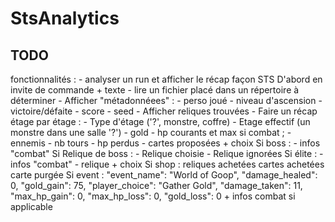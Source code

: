 # StsAnalytics

## TODO 

fonctionnalités :
    - analyser un run et afficher le récap façon STS
    D'abord en invite de commande + texte
        - lire un fichier placé dans un répertoire à déterminer
        - Afficher "métadonnéees" : 
            - perso joué
            - niveau d'ascension
            - victoire/défaite
            - score
            - seed
        - Afficher reliques trouvées
        - Faire un récap étage par étage :
            - Type d'étage ('?', monstre, coffre)
            - Etage effectif (un monstre dans une salle '?')
            - gold
            - hp courants et max
            si combat ;
                - ennemis
                - nb tours
                - hp perdus
                - cartes proposées + choix
            Si boss : 
                - infos "combat"
            Si Relique de boss :
                - Relique choisie
                - Relique ignorées
            Si élite :
                - infos "combat"
                - relique + choix
            Si shop :
                reliques achetées
                cartes achetées
                carte purgée
            Si event :
                "event_name": "World of Goop",
                "damage_healed": 0,
                "gold_gain": 75,
                "player_choice": "Gather Gold",
                "damage_taken": 11,
                "max_hp_gain": 0,
                "max_hp_loss": 0,
                "gold_loss": 0
                + infos combat si applicable

